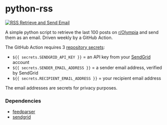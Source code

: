 # python-rss

[![RSS Retrieve and Send Email](https://github.com/tblanarik/python-rss/actions/workflows/build-deploy.yml/badge.svg?branch=main)](https://github.com/tblanarik/python-rss/actions/workflows/build-deploy.yml)

A simple python script to retrieve the last 100 posts on [r/Olympia](https://www.reddit.com/r/olympia) and send them as an email. Driven weekly by a GitHub Action.

The GitHub Action requires 3 [repository secrets](https://docs.github.com/en/actions/security-guides/encrypted-secrets#creating-encrypted-secrets-for-a-repository):
- `${{ secrets.SENDGRID_API_KEY }}` = an API key from your [SendGrid](https://sendgrid.com/) account
- `${{ secrets.SENDER_EMAIL_ADDRESS }}` = a sender email address, verified by SendGrid
- `${{ secrets.RECIPIENT_EMAIL_ADDRESS }}` = your recipient email address

The email addresses are secrets for privacy purposes.

### Dependencies

- [feedparser](https://github.com/kurtmckee/feedparser)
- [sendgrid](https://github.com/sendgrid/sendgrid-python#readme)
